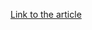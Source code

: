[Link to the article](https://securityaffairs.com/169960/apt/iran-linked-actors-a-year-long-campaign.html)
